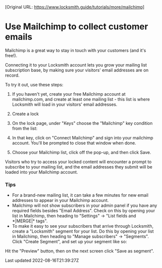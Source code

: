 [Original URL: https://www.locksmith.guide/tutorials/more/mailchimp]

# Use Mailchimp to collect customer emails

Mailchimp is a great way to stay in touch with your customers (and it's free!).

Connecting it to your Locksmith account lets you grow your mailing list subscription base, by making sure your visitors' email addresses are on record.

To try it out, use these steps:

1. If you haven't yet, create your free Mailchimp account at mailchimp.com, and create at least one mailing list - this list is where Locksmith will load in your visitors' email addresses.
2. Create a lock
3. On the lock page, under "Keys" choose the "Mailchimp" key condition from the list:

4. In that key, click on "Connect Mailchimp" and sign into your mailchimp account. You'll be prompted to close that window when done.

5. Choose your Mailchimp list, click off the pop-up, and then click Save.

Visitors who try to access your locked content will encounter a prompt to subscribe to your mailing list, and the email addresses they submit will be loaded into your Mailchimp account.

### Tips

- For a brand-new mailing list, it can take a few minutes for new email addresses to appear in your Mailchimp account.
- Mailchimp will not show subscribers in your admin panel if you have any required fields besides "Email Address". Check on this by opening your list in Mailchimp, then heading to "Settings" -\> "List fields and \*|MERGE|\* tags".
- To make it easy to see your subscribers that arrive through Locksmith, create a "Locksmith" segment for your list. Do this by opening your list in Mailchimp, then heading to "Manage subscribers" -\> "Segments". Click "Create Segment", and set up your segment like so:

Hit the "Preview" button, then on the next screen click "Save as segment".

Last updated 2022-08-16T21:39:27Z
